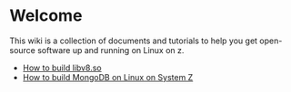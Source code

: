 # Welcome

This wiki is a collection of documents and tutorials to help you get open-source software up and running on Linux on z.

* [How to build libv8.so](https://github.com/andrewlow/v8z/wiki/How-to-build-libv8.so)
* [How to build MongoDB on Linux on System Z](https://github.com/andrewlow/v8z/wiki/How-to-build-MongoDB-on-Linux-on-System-Z)